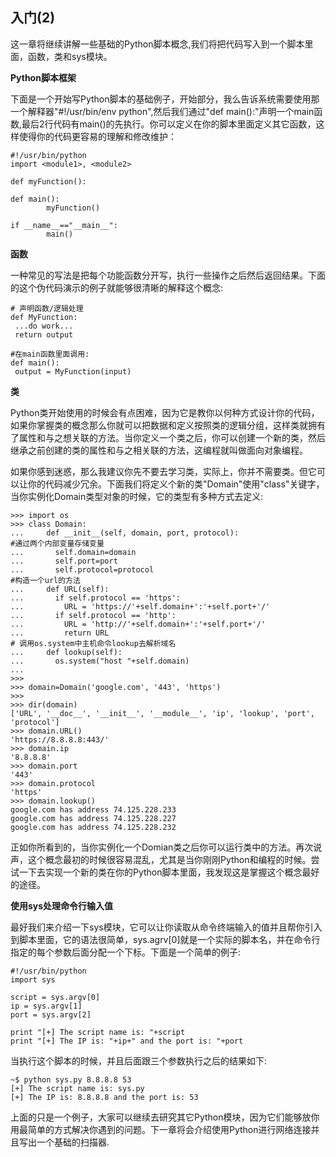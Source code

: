 ## 入门(2)

这一章将继续讲解一些基础的Python脚本概念,我们将把代码写入到一个脚本里面，函数，类和sys模块。

**Python脚本框架**

下面是一个开始写Python脚本的基础例子，开始部分，我么告诉系统需要使用那一个解释器"#!/usr/bin/env python",然后我们通过"def main():"声明一个main函数,最后2行代码有main()的先执行。你可以定义在你的脚本里面定义其它函数，这样使得你的代码更容易的理解和修改维护：

```
#!/usr/bin/python
import <module1>, <module2>
 
def myFunction():
 
def main():
        myFunction()
 
if __name__=="__main__":
        main()
 ```

 **函数**

 一种常见的写法是把每个功能函数分开写，执行一些操作之后然后返回结果。下面的这个伪代码演示的例子就能够很清晰的解释这个概念:
 ```
# 声明函数/逻辑处理
def MyFunction:
  ...do work...
  return output
 
#在main函数里面调用:
def main():
  output = MyFunction(input)
 ```

 **类**

 Python类开始使用的时候会有点困难，因为它是教你以何种方式设计你的代码，如果你掌握类的概念那么你就可以把数据和定义按照类的逻辑分组，这样类就拥有了属性和与之想关联的方法。当你定义一个类之后，你可以创建一个新的类，然后继承之前创建的类的属性和与之相关联的方法，这编程就叫做面向对象编程。

 如果你感到迷惑，那么我建议你先不要去学习类，实际上，你并不需要类。但它可以让你的代码减少冗余。下面我们将定义个新的类"Domain"使用"class"关键字，当你实例化Domain类型对象的时候，它的类型有多种方式去定义:

```
>>> import os
>>> class Domain:
...     def __init__(self, domain, port, protocol):
#通过两个内部变量存储变量
...       self.domain=domain
...       self.port=port
...       self.protocol=protocol
#构造一个url的方法
...     def URL(self):
...       if self.protocol == 'https':
...         URL = 'https://'+self.domain+':'+self.port+'/'
...       if self.protocol == 'http':
...         URL = 'http://'+self.domain+':'+self.port+'/'
...         return URL
# 调用os.system中主机命令lookup去解析域名
...     def lookup(self):
...       os.system("host "+self.domain)
...
>>>
>>> domain=Domain('google.com', '443', 'https')
>>>
>>> dir(domain)
['URL', '__doc__', '__init__', '__module__', 'ip', 'lookup', 'port', 'protocol']
>>> domain.URL()
'https://8.8.8.8:443/'
>>> domain.ip
'8.8.8.8'
>>> domain.port
'443'
>>> domain.protocol
'https'
>>> domain.lookup()
google.com has address 74.125.228.233
google.com has address 74.125.228.227
google.com has address 74.125.228.232
```

正如你所看到的，当你实例化一个Domian类之后你可以运行类中的方法。再次说声，这个概念最初的时候很容易混乱，尤其是当你刚刚Python和编程的时候。尝试一下去实现一个新的类在你的Python脚本里面，我发现这是掌握这个概念最好的途径。

**使用sys处理命令行输入值**

最好我们来介绍一下sys模块，它可以让你读取从命令终端输入的值并且帮你引入到脚本里面，它的语法很简单，sys.agrv[0]就是一个实际的脚本名，并在命令行指定的每个参数后面分配一个下标。下面是一个简单的例子:

```
#!/usr/bin/python
import sys

script = sys.argv[0]
ip = sys.argv[1]
port = sys.argv[2]

print "[+] The script name is: "+script
print "[+] The IP is: "+ip+" and the port is: "+port

```
当执行这个脚本的时候，并且后面跟三个参数执行之后的结果如下:

```
~$ python sys.py 8.8.8.8 53
[+] The script name is: sys.py
[+] The IP is: 8.8.8.8 and the port is: 53
```

上面的只是一个例子，大家可以继续去研究其它Python模块，因为它们能够放你用最简单的方式解决你遇到的问题。下一章将会介绍使用Python进行网络连接并且写出一个基础的扫描器.


